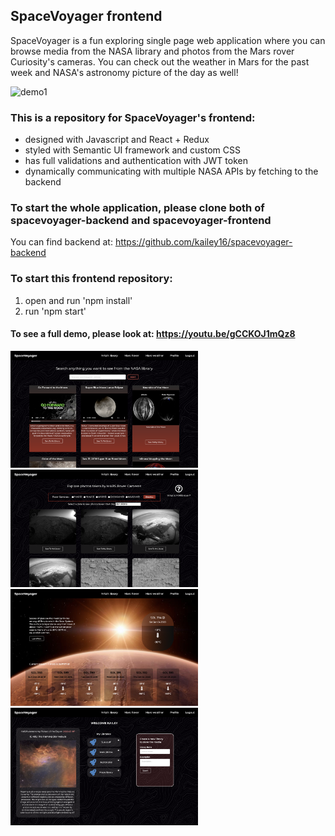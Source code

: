 ## SpaceVoyager frontend
SpaceVoyager is a fun exploring single page web application where you can browse media from the NASA library and photos from the Mars rover Curiosity's cameras. You can check out the weather in Mars for the past week and NASA's astronomy picture of the day as well!

<img src='./src/Images/sv1.png' alt="demo1" width="500px" />

### This is a repository for SpaceVoyager's frontend:
  - designed with Javascript and React + Redux
  - styled with Semantic UI framework and custom CSS
  - has full validations and authentication with JWT token
  - dynamically communicating with multiple NASA APIs by fetching to the backend
  
### To start the whole application, please clone both of spacevoyager-backend and spacevoyager-frontend
You can find backend at: https://github.com/kailey16/spacevoyager-backend

### To start this frontend repository:
  1. open and run 'npm install'
  2. run 'npm start'

#### To see a full demo, please look at: https://youtu.be/gCCKOJ1mQz8
<img src='./src/Images/sv2.png' alt="demo2" width="300px" /> <img src='./src/Images/sv3.png' alt="demo3" width="300px" /> <img src='./src/Images/sv4.png' alt="demo4" width="300px" /> <img src='./src/Images/sv5.png' alt="demo5" width="300px" />
